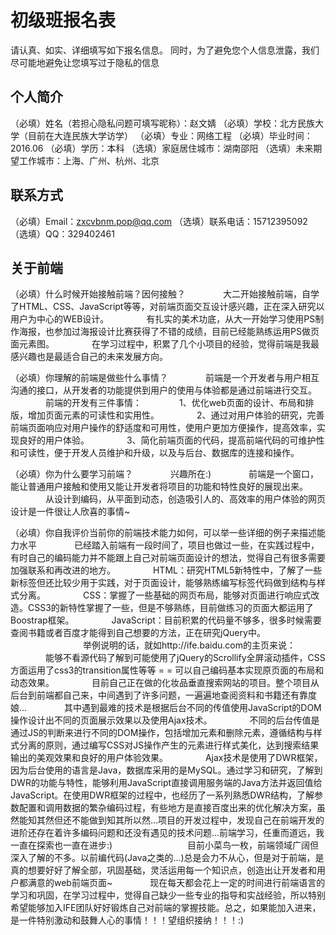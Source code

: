 # 初级班报名表

请认真、如实、详细填写如下报名信息。
同时，为了避免您个人信息泄露，我们尽可能地避免让您填写过于隐私的信息

## 个人简介

（必填）姓名（若担心隐私问题可填写昵称）：赵文婧
（必填）学校：北方民族大学（目前在大连民族大学访学）
（必填）专业：网络工程
（必填）毕业时间：2016.06
（必填）学历：本科
（选填）家庭居住城市：湖南邵阳
（选填）未来期望工作城市：上海、广州、杭州、北京

## 联系方式

（必填）Email：zxcvbnm.pop@qq.com
（选填）联系电话：15712395092
（选填）QQ：329402461

## 关于前端

（必填）什么时候开始接触前端？因何接触？
　　　　大二开始接触前端，自学了HTML、CSS、JavaScript等等，对前端页面交互设计感兴趣，正在深入研究以用户为中心的WEB设计。
　　　　有扎实的美术功底，从大一开始学习使用PS制作海报，也参加过海报设计比赛获得了不错的成绩，目前已经能熟练运用PS做页面元素图。
　　　　在学习过程中，积累了几个小项目的经验，觉得前端是我最感兴趣也是最适合自己的未来发展方向。

（必填）你理解的前端是做些什么事情？
　　　　前端是一个开发者与用户相互沟通的接口，从开发者的功能提供到用户的使用与体验都是通过前端进行交互。
　　　　前端的开发有三件事情：
　　　　1、优化web页面的设计、布局和排版，增加页面元素的可读性和实用性。
　　　　2、通过对用户体验的研究，完善前端页面响应对用户操作的舒适度和可用性，使用户更加方便操作，提高效率，实现良好的用户体验。
　　　　3、简化前端页面的代码，提高前端代码的可维护性和可读性，便于开发人员维护和升级，以及与后台、数据库的连接和操作。

（必填）你为什么要学习前端？
　　　　兴趣所在:) 
　　　　前端是一个窗口，能让普通用户接触和使用又能让开发者将项目的功能和特性良好的展现出来。
　　　　从设计到编码，从平面到动态，创造吸引人的、高效率的用户体验的网页设计是一件很让人欣喜的事情~

（必填）你自我评价当前你的前端技术能力如何，可以举一些详细的例子来描述能力水平
　　　　已经踏入前端有一段时间了，项目也做过一些，在实践过程中，有时自己的编码能力并不能跟上自己对前端页面设计的想法，觉得自己有很多需要加强联系和再改进的地方。
　　　　HTML：研究HTML5新特性中，了解了一些新标签但还比较少用于实践，对于页面设计，能够熟练编写标签代码做到结构与样式分离。
　　　　CSS：掌握了一些基础的网页布局，能够对页面进行响应式改造。CSS3的新特性掌握了一些，但是不够熟练，目前做练习的页面大都运用了Boostrap框架。
　　　　JavaScript：目前积累的代码量不够多，很多时候需要查阅书籍或者百度才能得到自己想要的方法，正在研究jQuery中。
　　　　
　　　　举例说明的话，就如http://ife.baidu.com的主页来说：
　　　　能够不看源代码了解到可能使用了jQuery的Scrollify全屏滚动插件，CSS方面运用了css3的transition属性等等 = = 可以自己编码基本实现原页面的布局和动态效果。
　　　　目前自己正在做的化妆品垂直搜索网站的项目。整个项目从后台到前端都自己来，中间遇到了许多问题，一遍遍地查阅资料和书籍还有靠度娘...
　　　　其中遇到最难的技术是根据后台不同的传值使用JavaScript的DOM操作设计出不同的页面展示效果以及使用Ajax技术。
　　　　不同的后台传值是通过JS的判断来进行不同的DOM操作，包括增加元素和删除元素，遵循结构与样式分离的原则，通过编写CSS对JS操作产生的元素进行样式美化，达到搜索结果输出的美观效果和良好的用户体验效果。
　　　　Ajax技术是使用了DWR框架，因为后台使用的语言是Java，数据库采用的是MySQL。通过学习和研究，了解到DWR的功能与特性，能够利用JavaScript直接调用服务端的Java方法并返回值给JavaScript。在使用DWR框架的过程中，也经历了一系列熟悉DWR结构，了解参数配置和调用数据的繁杂编码过程，有些地方是直接百度出来的优化解决方案，虽然能知其然但还不能做到知其所以然...项目的开发过程中，发现自己在前端开发的进阶还存在着许多编码问题和还没有遇见的技术问题...前端学习，任重而道远，我一直在探索也一直在进步:)
　　　　
　　　　目前小菜鸟一枚，前端领域广阔但深入了解的不多。以前编代码(Java之类的...)总是会力不从心，但是对于前端，是真的想要好好了解全部，巩固基础，灵活运用每一个知识点，创造出让开发者和用户都满意的web前端页面~
　　　　现在每天都会花上一定的时间进行前端语言的学习和巩固，在学习过程中，觉得自己缺少一些专业的指导和实战经验，所以特别希望能够加入IFE团队好好锻炼自己对前端的掌握技能。总之，如果能加入进来，是一件特别激动和鼓舞人心的事情！！！望组织接纳！！！:)
　　　　
